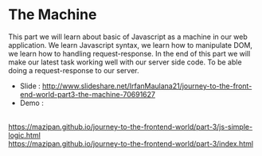 # The Machine
This part we will learn about basic of Javascript as a machine in our web application.
We learn Javascript syntax, we learn how to manipulate DOM, we learn how to handling request-response.
In the end of this part we will make our latest task working well with our server side code.
To be able doing a request-response to our server.

  + Slide : <a href="http://www.slideshare.net/IrfanMaulana21/journey-to-the-front-end-world-part3-the-machine-70691627">http://www.slideshare.net/IrfanMaulana21/journey-to-the-front-end-world-part3-the-machine-70691627</a>
  + Demo : 
  <br/>
  <a href="https://mazipan.github.io/journey-to-the-frontend-world/part-3/index.html">https://mazipan.github.io/journey-to-the-frontend-world/part-3/js-simple-logic.html</a>
  <br/>
  <a href="https://mazipan.github.io/journey-to-the-frontend-world/part-3/index.html">https://mazipan.github.io/journey-to-the-frontend-world/part-3/index.html</a>
